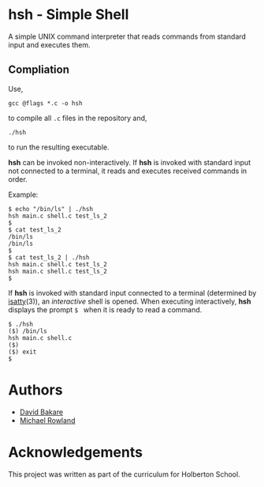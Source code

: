 # hsh - Simple Shell
A simple UNIX command interpreter that reads commands from standard input and executes them.

## Compliation
Use, 

```
gcc @flags *.c -o hsh 
```

to compile all `.c` files in the repository and,

```
./hsh
```

to run the resulting executable.

**hsh** can be invoked non-interactively. If **hsh** is invoked with standard input not connected to a terminal, it reads and executes received commands in order.

Example:
```shell
$ echo "/bin/ls" | ./hsh
hsh main.c shell.c test_ls_2
$
$ cat test_ls_2
/bin/ls
/bin/ls
$
$ cat test_ls_2 | ./hsh
hsh main.c shell.c test_ls_2
hsh main.c shell.c test_ls_2
$
```
If **hsh** is invoked with standard input connected to a terminal (determined by [isatty](https://linux.die.net/man/3/isatty)(3)), an *interactive* shell is opened. When executing interactively, **hsh** displays the prompt `$ ` when it is ready to read a command.

```shell
$ ./hsh
($) /bin/ls
hsh main.c shell.c
($)
($) exit
$
```
# Authors
- [David Bakare](https://github.com/3akare)
- [Michael Rowland](https://github.com/mykie88)

# Acknowledgements
This project was written as part of the curriculum for Holberton School.